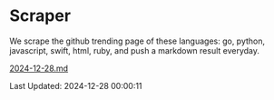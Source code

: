 # Scraper

We scrape the github trending page of these languages: go, python, javascript, swift, html, ruby, and push a markdown result everyday.

[2024-12-28.md](https://github.com/henson/Scraper/blob/master/2024-12-28.md)

Last Updated: 2024-12-28 00:00:11